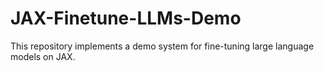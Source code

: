 # JAX-Finetune-LLMs-Demo
This repository implements a demo system for fine-tuning large language models on JAX. 
